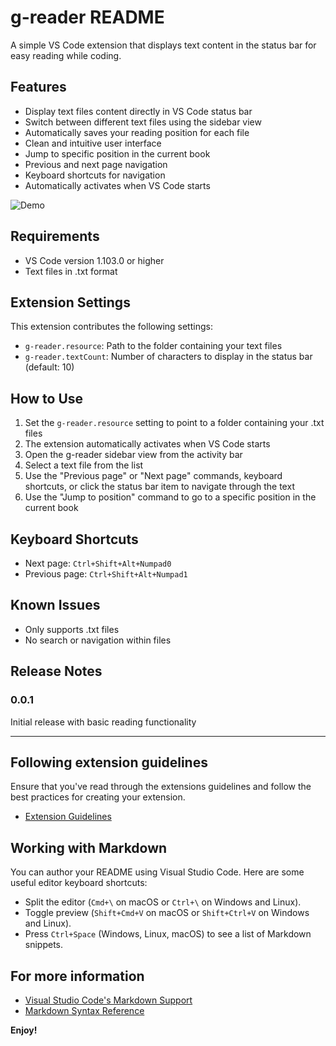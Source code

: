 # g-reader README

A simple VS Code extension that displays text content in the status bar for easy reading while coding.

## Features

- Display text files content directly in VS Code status bar
- Switch between different text files using the sidebar view
- Automatically saves your reading position for each file
- Clean and intuitive user interface
- Jump to specific position in the current book
- Previous and next page navigation
- Keyboard shortcuts for navigation
- Automatically activates when VS Code starts

![Demo](assets/demo.gif)

## Requirements

- VS Code version 1.103.0 or higher
- Text files in .txt format

## Extension Settings

This extension contributes the following settings:

* `g-reader.resource`: Path to the folder containing your text files
* `g-reader.textCount`: Number of characters to display in the status bar (default: 10)

## How to Use

1. Set the `g-reader.resource` setting to point to a folder containing your .txt files
2. The extension automatically activates when VS Code starts
3. Open the g-reader sidebar view from the activity bar
4. Select a text file from the list
5. Use the "Previous page" or "Next page" commands, keyboard shortcuts, or click the status bar item to navigate through the text
6. Use the "Jump to position" command to go to a specific position in the current book

## Keyboard Shortcuts

- Next page: `Ctrl+Shift+Alt+Numpad0`
- Previous page: `Ctrl+Shift+Alt+Numpad1`

## Known Issues

- Only supports .txt files
- No search or navigation within files

## Release Notes

### 0.0.1

Initial release with basic reading functionality

---

## Following extension guidelines

Ensure that you've read through the extensions guidelines and follow the best practices for creating your extension.

* [Extension Guidelines](https://code.visualstudio.com/api/references/extension-guidelines)

## Working with Markdown

You can author your README using Visual Studio Code. Here are some useful editor keyboard shortcuts:

* Split the editor (`Cmd+\` on macOS or `Ctrl+\` on Windows and Linux).
* Toggle preview (`Shift+Cmd+V` on macOS or `Shift+Ctrl+V` on Windows and Linux).
* Press `Ctrl+Space` (Windows, Linux, macOS) to see a list of Markdown snippets.

## For more information

* [Visual Studio Code's Markdown Support](http://code.visualstudio.com/docs/languages/markdown)
* [Markdown Syntax Reference](https://help.github.com/articles/markdown-basics/)

**Enjoy!**
